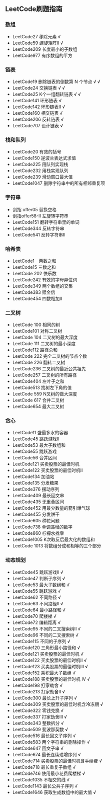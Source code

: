 ## LeetCode刷题指南

### 数组
* LeetCode27 移除元素 √
* LeetCode59 螺旋矩阵Ⅱ √
* LeetCode209 长度最小的子数组
* LeetCode977 有序数组的平方

### 链表
* LeetCode19 删除链表的倒数第 N 个节点 √ √
* LeetCode24 交换链表 √ √
* LeetCode25 K个一组翻转链表 √ √
* LeetCode141 环形链表 √
* LeetCode142 环形链表Ⅱ √
* LeetCode160 相交链表 √
* LeetCode206 反转链表 √
* LeetCode707 设计链表 √

### 栈和队列
* LeetCode20 有效的括号
* LeetCode150 逆波兰表达式求值
* LeetCode225 用队列实现栈 
* LeetCode232 用栈实现队列
* LeetCode239 滑动窗口最大值
* LeetCode1047 删除字符串中的所有相邻重复项

### 字符串
* 剑指 offer05 替换空格
* 剑指offer58-Ⅱ 左旋转字符串
* LeetCode151 翻转字符串里的单词
* LeetCode344 反转字符串
* LeetCode541 反转字符串Ⅱ

### 哈希表
* LeetCode1　两数之和
* LeetCode15 三数之和
* LeetCode 202 快乐数
* LeetCode242 有效的字母异位词
* LeetCode349 两个数组的交集
* LeetCode383 赎金信
* LeetCode454 四数相加Ⅱ

### 二叉树

* LeetCode 100 相同的树
* LeetCode101 对称二叉树
* LeetCode 104 二叉树的最大深度
* LeetCode 111 二叉树的最小深度
* LeetCode112 路径总和
* LeetCode 222 完全二叉树的节点个数
* LeetCode 226 翻转二叉树
* LeetCode236 二叉树的最近公共祖先
* LeetCode257 二叉树的所有路径
* LeetCode404 左叶子之和
* LeetCode513 找树左下角的值
* LeetCode 559 N叉树的做大深度
* LeetCode 617 合并二叉树
* LeetCode654 最大二叉树

### 贪心
* LeetCode11 盛最多水的容器
* LeetCode45 跳跃游戏Ⅱ
* LeetCode53 最大子数组和
* LeetCode55 跳跃游戏
* LeetCode56 合并区间
* LeetCode121 买卖股票的最佳时机
* LeetCode122 买卖股票的最佳时机Ⅱ
* LeetCode134 加油站
* LeetCode135 分发糖果
* LeetCode376 摆动序列
* LeetCode409 最长回文串
* LeetCode435 无重叠区间
* LeetCode452 用最少数量的箭引爆气球
* LeetCode455 分发饼干
* LeetCode605 种花问题
* LeetCode738 单调递增的数字
* LeetCode860 柠檬水找零
* LeetCode1005 K次取反后最大化的数组和
* LeetCode 1013 将数组分成和相等的三个部分

### 动态规划
* LeetCode45 跳跃游戏Ⅱ √
* LeetCode47 判断子序列 √
* LeetCode53 最大子数组和 √
* LeetCode55 跳跃游戏 √
* LeetCode62 不同路径 √
* LeetCode63 不同路径Ⅱ √
* LeetCode64 最小路径和 √
* LeetCode70 爬楼梯 √
* LeetCode72 编辑距离 √
* LeetCode95 不同的二叉搜索树Ⅱ √
* LeetCode96 不同的二叉搜索树 √
* LeetCode115 不同的子序列 √
* LeetCode120 三角形最小路径和 √
* LeetCode121 买卖股票的最佳时机 √ 
* LeetCode122 买卖股票的最佳时机Ⅱ √
* LeetCode123 买卖股票的最佳时机Ⅲ √
* LeetCode152 乘积最大子数组 √
* LeetCode188 买卖股票的最佳时机 Ⅳ √
* LeetCode198 打家劫舍 √
* LeetCode213 打家劫舍Ⅱ √
* LeetCode300 最长上升子序列 √
* LeetCode309 买卖股票的最佳时机含冷冻期 √
* LeetCode322 零钱兑换 √
* LeetCode337 打家劫舍Ⅲ √
* LeetCode343 整数拆分 √
* LeetCode509 斐波那契数 √
* LeetCode516 最长回文子序列 √
* LeetCode583 两个字符串的删除操作 √
* LeetCode647 回文子串 √
* LeetCode674 最长连续递增序列 √
* LeetCode714 买卖股票的最佳时机含手续费 √
* LeetCode718 最长重复子数组 √
* LeetCode746 使用最小花费爬楼梯 √
* LeetCode1035 不相交的线 √
* LeetCode1143 最长公共子序列 √
* LeetCode1646 获取生成数组中的最大值 √